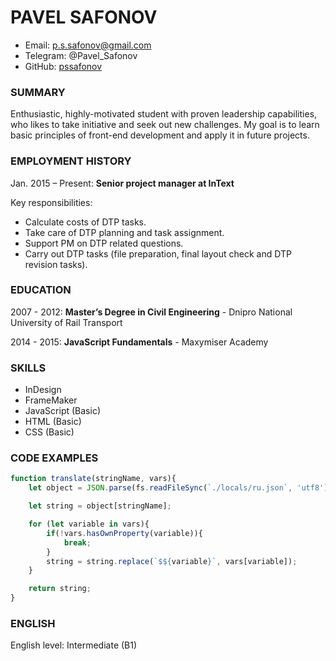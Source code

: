 # PAVEL SAFONOV #
* Email: p.s.safonov@gmail.com
* Telegram: @Pavel_Safonov
* GitHub: [pssafonov](https://github.com/pssafonov)

### SUMMARY ###
Enthusiastic, highly-motivated student with proven leadership capabilities, who likes to take initiative and seek out new challenges. My goal is to learn basic principles of front-end development and apply it in future projects.

### EMPLOYMENT HISTORY ###
Jan. 2015 – Present: **Senior project manager at InText**

Key responsibilities:
- Calculate costs of DTP tasks. 
- Take care of DTP planning and task assignment. 
- Support PM on DTP related questions.
- Carry out DTP tasks (file preparation, final layout check and DTP revision tasks).

### EDUCATION ###
2007 - 2012:  **Master’s Degree in Civil Engineering** - 
Dnipro National University of Rail Transport

2014 - 2015: **JavaScript Fundamentals** - Maxymiser Academy

### SKILLS ###
- InDesign
- FrameMaker
- JavaScript (Basic)
- HTML (Basic)
- CSS (Basic)

### CODE EXAMPLES ###
```javascript
function translate(stringName, vars){
    let object = JSON.parse(fs.readFileSync(`./locals/ru.json`, 'utf8'));

    let string = object[stringName];

    for (let variable in vars){
        if(!vars.hasOwnProperty(variable)){
            break;
        }
        string = string.replace(`$${variable}`, vars[variable]);
    }

    return string;
}
```

### ENGLISH ###
English level: Intermediate (B1)